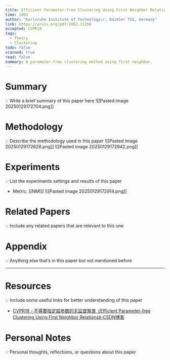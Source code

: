 ```yaml
---
title: Efficient Parameter-free Clustering Using First Neighbor Relations
time: 1902
author: "Karlsruhe Institute of Technology\r; Daimler TSS, Germany"
link: https://arxiv.org/pdf/1902.11266
accepted: CVPR18
tags:
  - Theory
  - Clustering
todo: false
scanned: true
read: false
summary: A parameter-free clustering method using first neighbor.
---
```

# Summary
💡 Write a brief summary of this paper here
![[Pasted image 20250129172704.png]]
# Methodology
💡 Describe the methodology used in this paper
![[Pasted image 20250129172828.png]]
![[Pasted image 20250129172842.png]]
# Experiments
💡 List the experiments settings and results of this paper
- Metric: [[NMI]]
![[Pasted image 20250129172914.png]]
# Related Papers
💡 Include any related papers that are relevant to this one

# Appendix
💡 Anything else that’s in this paper but not mentioned before

---
# Resources
💡 Include some useful links for better understanding of this paper
- [CVPR18 - 不需要指定超参数的无监督聚类《Efficient Parameter-free Clustering Using First Neighbor Relations》-CSDN博客](https://blog.csdn.net/qq_36560894/article/details/122307420)
# Personal Notes
💡 Personal thoughts, reflections, or questions about this paper